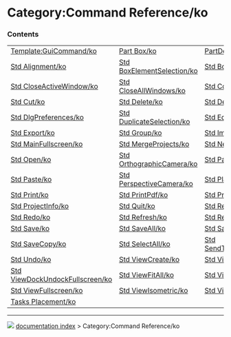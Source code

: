 # Category:Command Reference/ko


### Contents

|     |     |     |
| --- | --- | --- |
| [Template:GuiCommand/ko](Template_GuiCommand/ko.md) | [Part Box/ko](Part_Box/ko.md) | [PartDesign Body/ko](PartDesign_Body/ko.md) |
| [Std Alignment/ko](Std_Alignment/ko.md) | [Std BoxElementSelection/ko](Std_BoxElementSelection/ko.md) | [Std BoxSelection/ko](Std_BoxSelection/ko.md) |
| [Std CloseActiveWindow/ko](Std_CloseActiveWindow/ko.md) | [Std CloseAllWindows/ko](Std_CloseAllWindows/ko.md) | [Std Copy/ko](Std_Copy/ko.md) |
| [Std Cut/ko](Std_Cut/ko.md) | [Std Delete/ko](Std_Delete/ko.md) | [Std DependencyGraph/ko](Std_DependencyGraph/ko.md) |
| [Std DlgPreferences/ko](Std_DlgPreferences/ko.md) | [Std DuplicateSelection/ko](Std_DuplicateSelection/ko.md) | [Std Edit/ko](Std_Edit/ko.md) |
| [Std Export/ko](Std_Export/ko.md) | [Std Group/ko](Std_Group/ko.md) | [Std Import/ko](Std_Import/ko.md) |
| [Std MainFullscreen/ko](Std_MainFullscreen/ko.md) | [Std MergeProjects/ko](Std_MergeProjects/ko.md) | [Std New/ko](Std_New/ko.md) |
| [Std Open/ko](Std_Open/ko.md) | [Std OrthographicCamera/ko](Std_OrthographicCamera/ko.md) | [Std Part/ko](Std_Part/ko.md) |
| [Std Paste/ko](Std_Paste/ko.md) | [Std PerspectiveCamera/ko](Std_PerspectiveCamera/ko.md) | [Std Placement/ko](Std_Placement/ko.md) |
| [Std Print/ko](Std_Print/ko.md) | [Std PrintPdf/ko](Std_PrintPdf/ko.md) | [Std PrintPreview/ko](Std_PrintPreview/ko.md) |
| [Std ProjectInfo/ko](Std_ProjectInfo/ko.md) | [Std Quit/ko](Std_Quit/ko.md) | [Std RecentFiles/ko](Std_RecentFiles/ko.md) |
| [Std Redo/ko](Std_Redo/ko.md) | [Std Refresh/ko](Std_Refresh/ko.md) | [Std Revert/ko](Std_Revert/ko.md) |
| [Std Save/ko](Std_Save/ko.md) | [Std SaveAll/ko](Std_SaveAll/ko.md) | [Std SaveAs/ko](Std_SaveAs/ko.md) |
| [Std SaveCopy/ko](Std_SaveCopy/ko.md) | [Std SelectAll/ko](Std_SelectAll/ko.md) | [Std SendToPythonConsole/ko](Std_SendToPythonConsole/ko.md) |
| [Std Undo/ko](Std_Undo/ko.md) | [Std ViewCreate/ko](Std_ViewCreate/ko.md) | [Std ViewDimetric/ko](Std_ViewDimetric/ko.md) |
| [Std ViewDockUndockFullscreen/ko](Std_ViewDockUndockFullscreen/ko.md) | [Std ViewFitAll/ko](Std_ViewFitAll/ko.md) | [Std ViewFitSelection/ko](Std_ViewFitSelection/ko.md) |
| [Std ViewFullscreen/ko](Std_ViewFullscreen/ko.md) | [Std ViewIsometric/ko](Std_ViewIsometric/ko.md) | [Std ViewScreenShot/ko](Std_ViewScreenShot/ko.md) |
| [Tasks Placement/ko](Tasks_Placement/ko.md) |



---
![](images/Right_arrow.png) [documentation index](../README.md) > Category:Command Reference/ko
